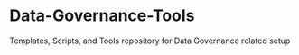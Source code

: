 # Data-Governance-Tools

Templates, Scripts, and Tools repository for Data Governance related setup
